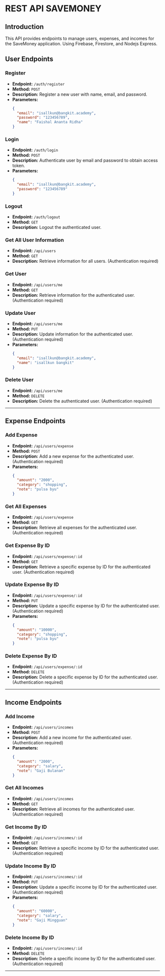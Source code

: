 # REST API SAVEMONEY

## Introduction

This API provides endpoints to manage users, expenses, and incomes for the SaveMoney application. Using Firebase, Firestore, and Nodejs Express.

## User Endpoints

### Register

- **Endpoint:** `/auth/register`
- **Method:** `POST`
- **Description:** Register a new user with name, email, and password.
- **Parameters:**
  ```json
  {
    "email": "isallkun@bangkit.academy",
    "password": "123456789",
    "name": "Faishal Ananta Ridha"
  }
  ```

### Login

- **Endpoint:** `/auth/login`
- **Method:** `POST`
- **Description:** Authenticate user by email and password to obtain access token.
- **Parameters:**
  ```json
  {
    "email": "isallkun@bangkit.academy",
    "password": "123456789"
  }
  ```

### Logout

- **Endpoint:** `/auth/logout`
- **Method:** `GET`
- **Description:** Logout the authenticated user.

### Get All User Information

- **Endpoint:** `/api/users`
- **Method:** `GET`
- **Description:** Retrieve information for all users. (Authentication required)

### Get User

- **Endpoint:** `/api/users/me`
- **Method:** `GET`
- **Description:** Retrieve information for the authenticated user. (Authentication required)

### Update User

- **Endpoint:** `/api/users/me`
- **Method:** `PUT`
- **Description:** Update information for the authenticated user. (Authentication required)
- **Parameters:**
  ```json
  {
    "email": "isallkun@bangkit.academy",
    "name": "isallkun bangkit"
  }
  ```

### Delete User

- **Endpoint:** `/api/users/me`
- **Method:** `DELETE`
- **Description:** Delete the authenticated user. (Authentication required)

---

## Expense Endpoints

### Add Expense

- **Endpoint:** `/api/users/expense`
- **Method:** `POST`
- **Description:** Add a new expense for the authenticated user. (Authentication required)
- **Parameters:**
  ```json
  {
    "amount": "2000",
    "category": "shopping",
    "note": "pulsa byu"
  }
  ```

### Get All Expenses

- **Endpoint:** `/api/users/expense`
- **Method:** `GET`
- **Description:** Retrieve all expenses for the authenticated user. (Authentication required)

### Get Expense By ID

- **Endpoint:** `/api/users/expense/:id`
- **Method:** `GET`
- **Description:** Retrieve a specific expense by ID for the authenticated user. (Authentication required)

### Update Expense By ID

- **Endpoint:** `/api/users/expense/:id`
- **Method:** `PUT`
- **Description:** Update a specific expense by ID for the authenticated user. (Authentication required)
- **Parameters:**
  ```json
  {
    "amount": "10000",
    "category": "shopping",
    "note": "pulsa byu"
  }
  ```

### Delete Expense By ID

- **Endpoint:** `/api/users/expense/:id`
- **Method:** `DELETE`
- **Description:** Delete a specific expense by ID for the authenticated user. (Authentication required)

---

## Income Endpoints

### Add Income

- **Endpoint:** `/api/users/incomes`
- **Method:** `POST`
- **Description:** Add a new income for the authenticated user. (Authentication required)
- **Parameters:**
  ```json
  {
    "amount": "2000",
    "category": "salary",
    "note": "Gaji Bulanan"
  }
  ```

### Get All Incomes

- **Endpoint:** `/api/users/incomes`
- **Method:** `GET`
- **Description:** Retrieve all incomes for the authenticated user. (Authentication required)

### Get Income By ID

- **Endpoint:** `/api/users/incomes/:id`
- **Method:** `GET`
- **Description:** Retrieve a specific income by ID for the authenticated user. (Authentication required)

### Update Income By ID

- **Endpoint:** `/api/users/incomes/:id`
- **Method:** `PUT`
- **Description:** Update a specific income by ID for the authenticated user. (Authentication required)
- **Parameters:**
  ```json
  {
    "amount": "60000",
    "category": "salary",
    "note": "Gaji Mingguan"
  }
  ```

### Delete Income By ID

- **Endpoint:** `/api/users/incomes/:id`
- **Method:** `DELETE`
- **Description:** Delete a specific income by ID for the authenticated user. (Authentication required)

---
